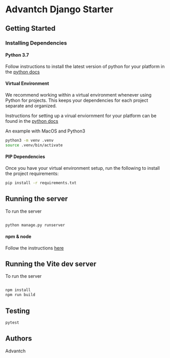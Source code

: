 # Advantch Django Starter

## Getting Started

### Installing Dependencies

#### Python 3.7

Follow instructions to install the latest version of python for your platform 
in the [python docs](https://docs.python.org/3/using/unix.html#getting-and-installing-the-latest-version-of-python)

#### Virtual Environment

We recommend working within a virtual environment whenever using Python for projects. 
This keeps your dependencies for each project separate and organized. 

Instructions for setting up a virual enviornment for your platform can be found in
 the [python docs](https://packaging.python.org/guides/installing-using-pip-and-virtual-environments/)

An example with MacOS and Python3

```bash
python3 -m venv .venv
source .venv/bin/activate
```
#### PIP Dependencies

Once you have your virtual environment setup, run the following to install the project requirements:

```bash
pip install -r requirements.txt
```

## Running the server

To run the server

```bash

python manage.py runserver
```

#### npm & node

Follow the instructions [here](https://docs.npmjs.com/downloading-and-installing-node-js-and-npm)

## Running the Vite dev server

To run the server

```bash

npm install
npm run build
```

## Testing
```bash
pytest

```

## Authors
Advantch
